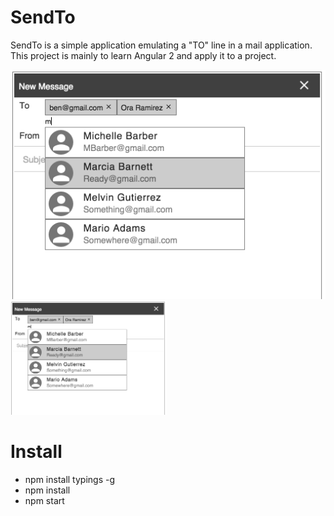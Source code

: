 # SendTo

SendTo is a simple application emulating a "TO" line in a mail application. This project is mainly to learn Angular 2 and apply it to a project.

![Screenshot](./src/assets/images/screenshot.png)
<img src="https://github.com/philipyoo/SendTo/blob/master/src/assets/images/screenshot.png" width="250">

# Install

- npm install typings -g
- npm install
- npm start
